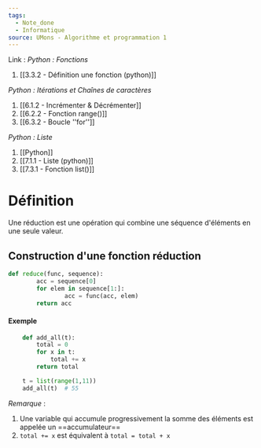 ```yaml
---
tags:
  - Note_done
  - Informatique
source: UMons - Algorithme et programmation 1
---
```


Link : 
_Python : Fonctions_
1. [[3.3.2 - Définition une fonction (python)]]

_Python : Itérations et Chaînes de caractères_
1. [[6.1.2 - Incrémenter & Décrémenter]]
2. [[6.2.2 - Fonction range()]]
3. [[6.3.2 - Boucle ''for'']]

_Python : Liste_
1. [[Python]]
2. [[7.1.1 - Liste (python)]]
3. [[7.3.1 - Fonction list()]]

# Définition
Une réduction est une opération qui combine une séquence d'éléments en une seule valeur.

## Construction d'une fonction réduction
```python
def reduce(func, sequence):  
		acc = sequence[0]  
		for elem in sequence[1:]:  
				acc = func(acc, elem)  
		return acc
```
#### Exemple
```PYTHON
	def add_all(t): 
		total = 0 
		for x in t: 
			total += x 
		return total

	t = list(range(1,11))
	add_all(t)  # 55
```

_Remarque_ :
1. Une variable qui accumule progressivement la somme des éléments est appelée un ==accumulateur==
2. `total += x` est équivalent à `total = total + x`